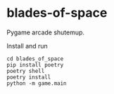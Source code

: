 # blades-of-space

Pygame arcade shutemup.

Install and run

```
cd blades_of_space
pip install poetry
poetry shell
poetry install
python -m game.main
```
